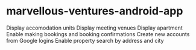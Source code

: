 # marvellous-ventures-android-app
Display accomodation units
Display meeting venues
Display apartment
Enable making bookings and booking confirmations
Create new accounts from Google logins
Enable property search by address and city
